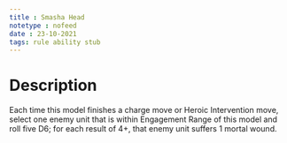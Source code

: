 ```yaml
---
title : Smasha Head
notetype : nofeed
date : 23-10-2021
tags: rule ability stub
---
```


# Description
Each time this model finishes a charge move or Heroic Intervention move, select one enemy unit that is within Engagement Range of this model and roll five D6; for each result of 4+, that enemy unit suffers 1 mortal wound.